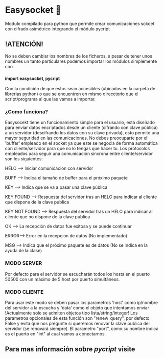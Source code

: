 # Easysocket 🔐
Modulo compilado para python que permite crear comunicaciones sokcet con cifrado asimétrico integrando el módulo pycript

## !ATENCIÓN!
No se deben cambiar los nombres de los ficheros, a pesar de tener unos nombres un tanto particulares podemos importar los módulos simplemente con
### <sup>import easysocket, pycript</sup>
Con la condición de que estos sean accesibles (ubicados en la carpeta de librerias python) o que se encuentren en mismo direcctorio que el script/programa al que las vamos a importar.

### ¿Como funciona?
Easysocekt tiene un funcionamiento simple para el usuario, está diseñado para enviar datos encriptados desde un cliente (cifrando con clave pública) a un servidor (descifrando los datos con su clave privada),
esto permite una mayor seguridad en las comunicaciones. No debes preocuparte por el 'buffer' empleado en el socket ya que este se negocia de forma automática con cliente/servidor para que no lo tengas que hacer tu.
Los protocolos empleados para seguir una comunicación sincrona entre cliente/servidor son los siguientes:

  HELO --> Iniciar comunicacion con servidor
  
  BUFF --> Indica el tamaño de buffer para el próximo paquete
  
  KEY --> Indica que se va a pasar una clave pública
  
  KEY FOUND --> Respuesta del servidor tras un HELO para indicar al cliente que dispone de la clave publica
  
  KEY NOT FOUND --> Respuesta del servidor tras un HELO para indicar al cliente que no dispone de la clave publica
  
  OK --> La recepción de datos fue exitosa y se puede continuar
  
  ~~ERROR~~--> Error en la recepcion de datos (No implementado)
  
  MSG --> Indica que el próximo paquete es de datos (No se indica en la ayuda de la clase)
  

### __MODO SERVER__
Por defecto para el servidor se escucharán todos los hosts en el puerto 50500 con un máximo de 5 host por puerto simultáneos.

### __MODO CLIENTE__
Para usar este modo se deben pasar los parametros 'host' como ip/nombre
del servidor a la escucha y 'data' como el objeto que intentamos enviar
!Actualmente solo se admiten objetos tipo lista/string/integer!
Los parametros opcionales de esta función son "renew_query", por defecto False
y evita que nos pregunte si queremos renovar la clave publica del servidor (se renovará siempre).
El parametro "port", como su nombre indica es el puerto en "int" al cual vamos a conectarnos.

## Para mas información sobre *pycript* visite 
